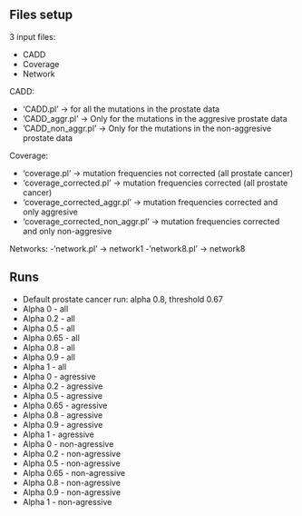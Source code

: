 ## Files setup

3 input files: 
- CADD
- Coverage
- Network

CADD: 
- ‘CADD.pl’ → for all the mutations in the prostate data
- ’CADD_aggr.pl’ → Only for the mutations in the aggresive prostate data
- ’CADD_non_aggr.pl’ → Only for the mutations in the non-aggresive prostate data

Coverage:
- ‘coverage.pl’ → mutation frequencies not corrected (all prostate cancer)
- ‘coverage_corrected.pl’ → mutation frequencies corrected (all prostate cancer)
- ‘coverage_corrected_aggr.pl’ → mutation frequencies corrected and only aggresive
- ‘coverage_corrected_non_aggr.pl’ → mutation frequencies corrected and only non-aggresive

Networks:
-’network.pl’ → network1
-’network8.pl’ → network8

## Runs
- Default prostate cancer run: alpha 0.8, threshold 0.67
- Alpha 0 - all
- Alpha 0.2 - all
- Alpha 0.5 - all
- Alpha 0.65 - all
- Alpha 0.8 - all
- Alpha 0.9 - all
- Alpha 1 - all
- Alpha 0 - agressive 
- Alpha 0.2 - agressive
- Alpha 0.5 - agressive
- Alpha 0.65 - agressive
- Alpha 0.8 - agressive
- Alpha 0.9 - agressive
- Alpha 1 - agressive
- Alpha 0 - non-agressive 
- Alpha 0.2 - non-agressive
- Alpha 0.5 - non-agressive
- Alpha 0.65 - non-agressive
- Alpha 0.8 - non-agressive
- Alpha 0.9 - non-agressive
- Alpha 1 - non-agressive
